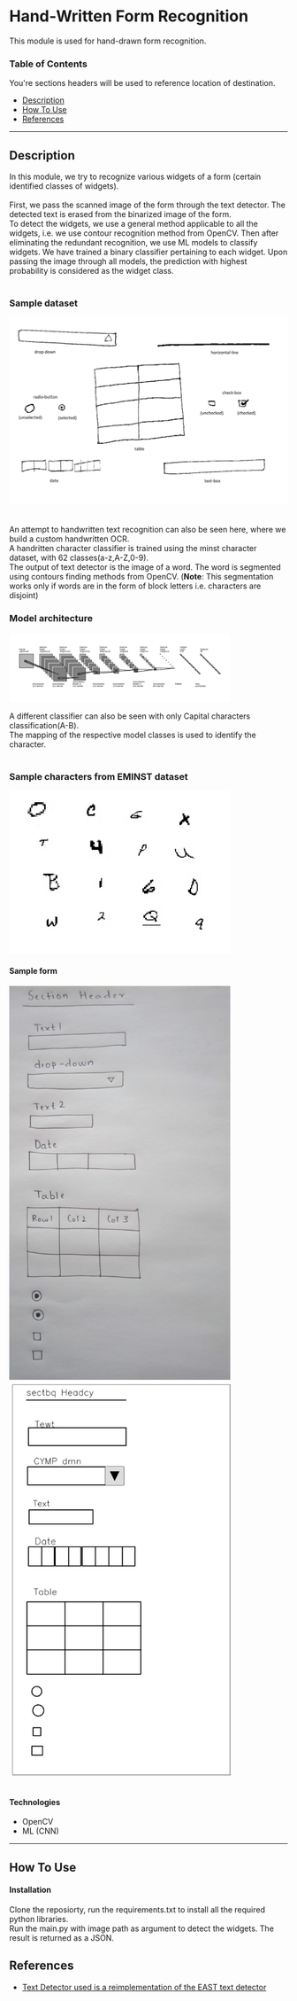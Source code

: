 # Hand-Written Form Recognition
This module is used for hand-drawn form recognition.

### Table of Contents
You're sections headers will be used to reference location of destination.

- [Description](#description)
- [How To Use](#how-to-use)
- [References](#references)

---

## Description

In this module, we try to recognize various widgets of a form (certain identified classes of widgets).
<br><br>
First, we pass the scanned image of the form through the text detector. The detected text is erased from the binarized image of the form.<br>
To detect the widgets, we use a general method applicable to all the widgets, i.e. we use contour recognition method from OpenCV. Then after eliminating the redundant recognition, we use ML models to classify widgets. We have trained a binary classifier pertaining to each widget. Upon passing the image through all models, the prediction with highest probability is considered as the widget class.
<br><br>
### Sample dataset
<img src="https://github.com/pavanKulkarni2000/handWrittenForm/blob/main/images/dataset.png" alt="result"/>
<br><br><br>
An attempt to handwritten text recognition can also be seen here, where we build a custom handwritten OCR.<br>
A handritten character classifier is trained using the minst character dataset, with 62 classes(a-z,A-Z,0-9).<br>
The output of text detector is the image of a word. The word is segmented using contours finding methods from OpenCV. (<b>Note</b>: This segmentation works only if words are in the form of block letters i.e. characters are disjoint)<br>

### Model architecture
<img src="https://github.com/pavanKulkarni2000/handWrittenForm/blob/main/534a65a6-1d33-4b15-ac5c-b0b366f05f36.png" alt="result" width="400"/>


A different classifier can also be seen with only Capital characters classification(A-B).<br>
The mapping of the respective model classes is used to identify the character.<br><br>

### Sample characters from EMINST dataset
<img src="https://github.com/pavanKulkarni2000/handWrittenForm/blob/main/images/chars.png" alt="result" width="400"/>

#### Sample form
<img src="https://github.com/pavanKulkarni2000/handWrittenForm/blob/main/images/input.jpg" alt="result" width="400"/>
<img src="https://github.com/pavanKulkarni2000/handWrittenForm/blob/main/images/result.jpg" alt="result" width="400"/>
<br><br>

#### Technologies

- OpenCV
- ML (CNN)

---

## How To Use

#### Installation
Clone the reposiorty, run the requirements.txt to install all the required python libraries.
<br>
Run the main.py with image path as argument to detect the widgets. The result is returned as a JSON.<br>

## References
- [Text Detector used is a reimplementation of the EAST text detector](https://github.com/SakuraRiven/EAST.git)
